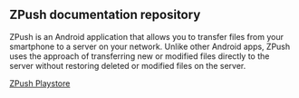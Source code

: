 ## ZPush documentation repository
ZPush is an Android application that allows you to transfer files from your smartphone to a server on your
network. Unlike other Android apps, ZPush uses the approach of transferring new or modified files directly to
the server without restoring deleted or modified files on the server.

[ZPush Playstore](https://play.google.com/store/apps/details?id=de.maza.zpush&hl=de)
